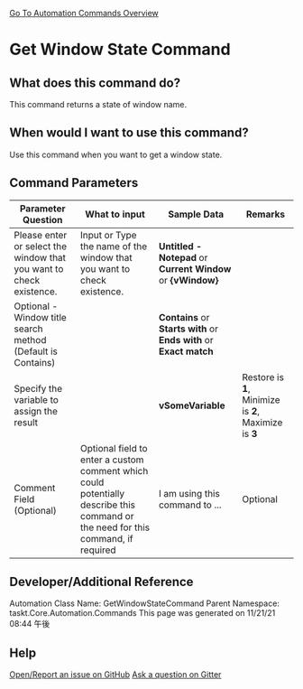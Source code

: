 <!--TITLE: Get Window State Command -->
<!-- SUBTITLE: a command in the Window Commands group. -->
[Go To Automation Commands Overview](/automation-commands.md)


# Get Window State Command


## What does this command do?
This command returns a state of window name.


## When would I want to use this command?
Use this command when you want to get a window state.


## Command Parameters
| Parameter Question   	| What to input  	|  Sample Data 	| Remarks  	|
| ---                    | ---               | ---           | ---       |
|Please enter or select the window that you want to check existence.|Input or Type the name of the window that you want to check existence.|**Untitled - Notepad** or **Current Window** or **{vWindow}**||
|Optional - Window title search method (Default is Contains)||**Contains** or **Starts with** or **Ends with** or **Exact match**||
|Specify the variable to assign the result||**vSomeVariable**|Restore is **1**, Minimize is **2**, Maximize is **3**|
|Comment Field (Optional)|Optional field to enter a custom comment which could potentially describe this command or the need for this command, if required|I am using this command to ...|Optional|










## Developer/Additional Reference
Automation Class Name: GetWindowStateCommand
Parent Namespace: taskt.Core.Automation.Commands
This page was generated on 11/21/21 08:44 午後


## Help
[Open/Report an issue on GitHub](https://github.com/saucepleez/taskt/issues/new)
[Ask a question on Gitter](https://gitter.im/taskt-rpa/Lobby)
